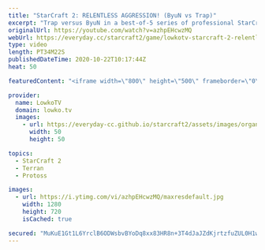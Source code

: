 ```yaml
---
title: "StarCraft 2: RELENTLESS AGGRESSION! (ByuN vs Trap)"
excerpt: "Trap versus ByuN in a best-of-5 series of professional StarCraft 2. After having a look at ByuN's Terran versus Zerg a few days ago, today we have a look at the current state of his Terran versus Protoss.  Become a YouTube member: https://lowko.tv/join Support my work on Patreon: http://www.patreon.com/lowkotv"
originalUrl: https://youtube.com/watch?v=azhpEHcwzMQ
webUrl: https://everyday.cc/starcraft2/game/lowkotv-starcraft-2-relentless-aggression-byun-vs-trap/
type: video
length: PT34M22S
publishedDateTime: 2020-10-22T10:17:44Z
heat: 50

featuredContent: "<iframe width=\"800\" height=\"500\" frameborder=\"0\" src=\"https://www.youtube.com/embed/azhpEHcwzMQ\" allow=\"accelerometer; autoplay; encrypted-media; gyroscope; picture-in-picture\" allowfullscreen></iframe>"

provider:
  name: LowkoTV
  domain: lowko.tv
  images:
    - url: https://everyday-cc.github.io/starcraft2/assets/images/organizations/lowko.tv-50x50.jpg
      width: 50
      height: 50

topics:
  - StarCraft 2
  - Terran
  - Protoss

images:
  - url: https://i.ytimg.com/vi/azhpEHcwzMQ/maxresdefault.jpg
    width: 1280
    height: 720
    isCached: true

secured: "MuKuE1Gt1L6YrclB6ODWsbvBYoDq8xx83HR8n+3T4dJaJZdKjrtzfuZUL0H1wafr2D5y94Mv1zFclhn1Lf63253KsEUleAbOoKh8t06untZI+gKcokOpwTRyZMIreWoRrlgfp0XC0GlgKlIleviAZCbbOqszo25EY4YeIZPeWisMNsFaJ+9rxLKo8JbmNIyPWwO6dEgADTOQ0rydAdkTMCS6gMcjrsOrtixUaz8/SAH+69jeoH11JoCBlMm7Yr0MqjHc/7tnk379QIkRiG1RJxVdrYkB6Nb/3MWo/0rqWGvDvMSOnOoUb/vt3aEBsqyd/JAQXQAe+/CdBgr67idUCIYiwkgJfA1KoG6kPg0bl/wSlB7h/nThW38k6XrqgwBIk9qQerqo5beQ5tDhcuq6Mlhl2YDgpPstEWdo4ExH2wE=;PZEu/1V1Ygz/USP9mOCKZg=="
---
```



